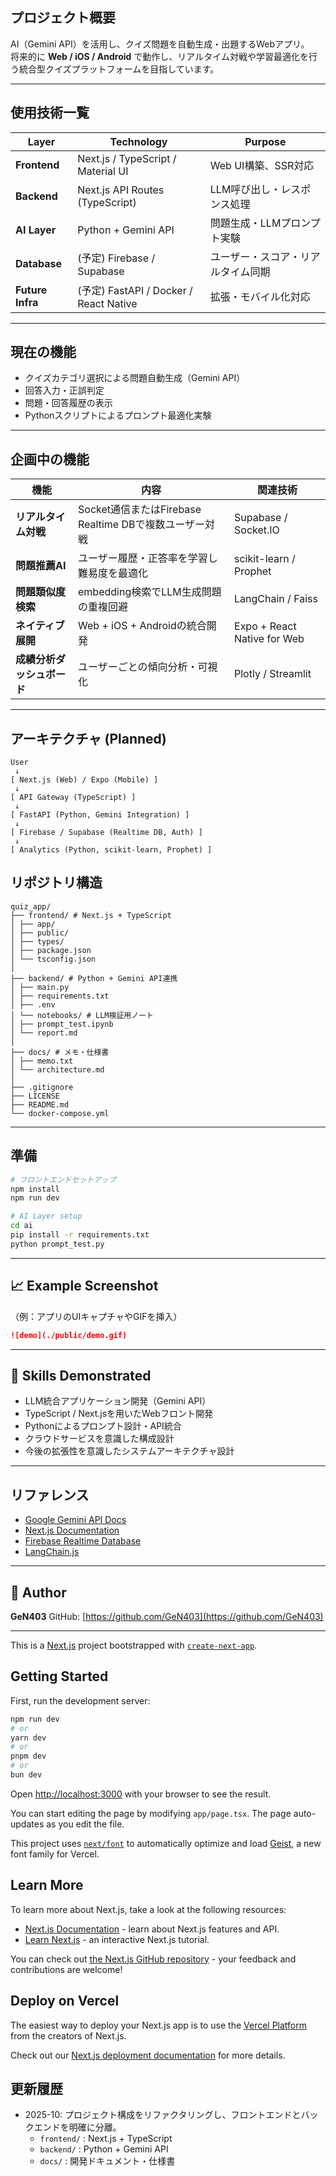 ## プロジェクト概要
AI（Gemini API）を活用し、クイズ問題を自動生成・出題するWebアプリ。  
将来的に **Web / iOS / Android** で動作し、リアルタイム対戦や学習最適化を行う統合型クイズプラットフォームを目指しています。

---

## 使用技術一覧

| Layer | Technology | Purpose |
|-------|-------------|----------|
| **Frontend** | Next.js / TypeScript / Material UI | Web UI構築、SSR対応 |
| **Backend** | Next.js API Routes (TypeScript) | LLM呼び出し・レスポンス処理 |
| **AI Layer** | Python + Gemini API | 問題生成・LLMプロンプト実験 |
| **Database** | (予定) Firebase / Supabase | ユーザー・スコア・リアルタイム同期 |
| **Future Infra** | (予定) FastAPI / Docker / React Native | 拡張・モバイル化対応 |

---

## 現在の機能
- クイズカテゴリ選択による問題自動生成（Gemini API）
- 回答入力・正誤判定
- 問題・回答履歴の表示
- Pythonスクリプトによるプロンプト最適化実験

---

## 企画中の機能
| 機能 | 内容 | 関連技術 |
|------|------|----------|
| **リアルタイム対戦** | Socket通信またはFirebase Realtime DBで複数ユーザー対戦 | Supabase / Socket.IO |
| **問題推薦AI** | ユーザー履歴・正答率を学習し難易度を最適化 | scikit-learn / Prophet |
| **問題類似度検索** | embedding検索でLLM生成問題の重複回避 | LangChain / Faiss |
| **ネイティブ展開** | Web + iOS + Androidの統合開発 | Expo + React Native for Web |
| **成績分析ダッシュボード** | ユーザーごとの傾向分析・可視化 | Plotly / Streamlit |

---

## アーキテクチャ (Planned)
```plaintext
User
 ↓
[ Next.js (Web) / Expo (Mobile) ]
 ↓
[ API Gateway (TypeScript) ]
 ↓
[ FastAPI (Python, Gemini Integration) ]
 ↓
[ Firebase / Supabase (Realtime DB, Auth) ]
 ↓
[ Analytics (Python, scikit-learn, Prophet) ]
````


## リポジトリ構造

```plaintext
quiz_app/
├── frontend/ # Next.js + TypeScript
│ ├── app/
│ ├── public/
│ ├── types/
│ ├── package.json
│ └── tsconfig.json
│
├── backend/ # Python + Gemini API連携
│ ├── main.py
│ ├── requirements.txt
│ ├── .env
│ └── notebooks/ # LLM検証用ノート
│ ├── prompt_test.ipynb
│ └── report.md
│
├── docs/ # メモ・仕様書
│ ├── memo.txt
│ └── architecture.md
│
├── .gitignore
├── LICENSE
├── README.md
└── docker-compose.yml
```

---

## 準備

```bash
# フロントエンドセットアップ
npm install
npm run dev

# AI Layer setup
cd ai
pip install -r requirements.txt
python prompt_test.py
```

---

## 📈 Example Screenshot

（例：アプリのUIキャプチャやGIFを挿入）

```markdown
![demo](./public/demo.gif)
```

---

## 🧰 Skills Demonstrated

* LLM統合アプリケーション開発（Gemini API）
* TypeScript / Next.jsを用いたWebフロント開発
* Pythonによるプロンプト設計・API統合
* クラウドサービスを意識した構成設計
* 今後の拡張性を意識したシステムアーキテクチャ設計

---

## リファレンス

* [Google Gemini API Docs](https://ai.google.dev/docs)
* [Next.js Documentation](https://nextjs.org/docs)
* [Firebase Realtime Database](https://firebase.google.com/docs/database)
* [LangChain.js](https://js.langchain.com)

---

## 📩 Author

**GeN403**
GitHub: [https://github.com/GeN403](https://github.com/GeN403)

---
This is a [Next.js](https://nextjs.org) project bootstrapped with [`create-next-app`](https://nextjs.org/docs/app/api-reference/cli/create-next-app).

## Getting Started

First, run the development server:

```bash
npm run dev
# or
yarn dev
# or
pnpm dev
# or
bun dev
```

Open [http://localhost:3000](http://localhost:3000) with your browser to see the result.

You can start editing the page by modifying `app/page.tsx`. The page auto-updates as you edit the file.

This project uses [`next/font`](https://nextjs.org/docs/app/building-your-application/optimizing/fonts) to automatically optimize and load [Geist](https://vercel.com/font), a new font family for Vercel.

## Learn More

To learn more about Next.js, take a look at the following resources:

- [Next.js Documentation](https://nextjs.org/docs) - learn about Next.js features and API.
- [Learn Next.js](https://nextjs.org/learn) - an interactive Next.js tutorial.

You can check out [the Next.js GitHub repository](https://github.com/vercel/next.js) - your feedback and contributions are welcome!

## Deploy on Vercel

The easiest way to deploy your Next.js app is to use the [Vercel Platform](https://vercel.com/new?utm_medium=default-template&filter=next.js&utm_source=create-next-app&utm_campaign=create-next-app-readme) from the creators of Next.js.

Check out our [Next.js deployment documentation](https://nextjs.org/docs/app/building-your-application/deploying) for more details.

## 更新履歴
- 2025-10: プロジェクト構成をリファクタリングし、フロントエンドとバックエンドを明確に分離。
  - `frontend/` : Next.js + TypeScript
  - `backend/` : Python + Gemini API
  - `docs/` : 開発ドキュメント・仕様書
